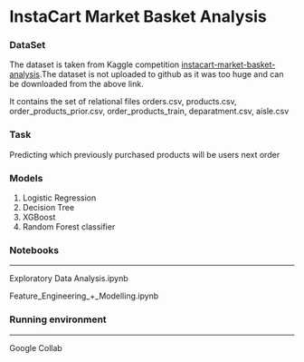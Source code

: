 # InstaCart Market Basket Analysis


### DataSet
The dataset is taken from Kaggle competition [instacart-market-basket-analysis](https://www.kaggle.com/c/instacart-market-basket-analysis/data "instacart-market-basket-analysis").The dataset is not uploaded to github as it was too huge and can be downloaded from the above link.

It contains the set of relational files
orders.csv,
products.csv,
order_products_prior.csv,
order_products_train,
deparatment.csv,
aisle.csv

### Task
Predicting which previously purchased products will be users next order

### Models
1. Logistic Regression
2. Decision Tree
3. XGBoost 
4. Random Forest classifier


### Notebooks
------------
Exploratory Data Analysis.ipynb

Feature_Engineering_+_Modelling.ipynb


### Running environment
------------
Google Collab






